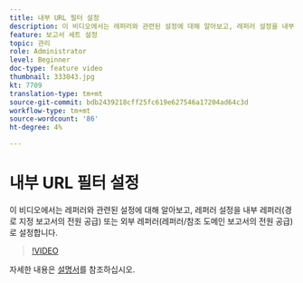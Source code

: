 ```yaml
---
title: 내부 URL 필터 설정
description: 이 비디오에서는 레퍼러와 관련된 설정에 대해 알아보고, 레퍼러 설정을 내부 레퍼러(경로 지정 보고서의 전원 공급) 또는 외부 레퍼러(레퍼러/참조 도메인 보고서의 전원 공급)로 설정합니다.
feature: 보고서 세트 설정
topic: 관리
role: Administrator
level: Beginner
doc-type: feature video
thumbnail: 333043.jpg
kt: 7709
translation-type: tm+mt
source-git-commit: bdb2439218cff25fc619e627546a17204ad64c3d
workflow-type: tm+mt
source-wordcount: '86'
ht-degree: 4%

---
```



# 내부 URL 필터 설정

이 비디오에서는 레퍼러와 관련된 설정에 대해 알아보고, 레퍼러 설정을 내부 레퍼러(경로 지정 보고서의 전원 공급) 또는 외부 레퍼러(레퍼러/참조 도메인 보고서의 전원 공급)로 설정합니다.

>[!VIDEO](https://video.tv.adobe.com/v/333043/?quality=12&learn=on)

자세한 내용은 [설명서](https://experienceleague.adobe.com/docs/analytics/admin/admin-tools/internal-url-filter-admin.html)를 참조하십시오.
